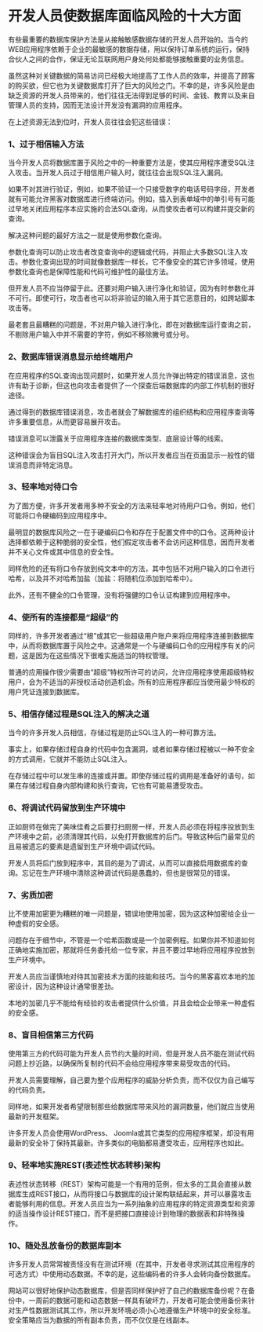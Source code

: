 开发人员使数据库面临风险的十大方面
==================================

有些最重要的数据库保护方法是从接触敏感数据存储的开发人员开始的。当今的WEB应用程序依赖于企业的最敏感的数据存储，用以保持订单系统的运行，保持合伙人之间的合作，保证无论互联网用户身处何处都能够接触重要的业务信息。

虽然这种对关键数据的简易访问已经极大地提高了工作人员的效率，并提高了顾客的购买欲，但它也为关键数据库打开了巨大的风险之门。不幸的是，许多风险是由缺乏资源的开发人员带来的，他们往往无法得到足够的时间、金钱、教育以及来自管理人员的支持，因而无法设计开发没有漏洞的应用程序。

在上述资源无法到位时，开发人员往往会犯这些错误：

### 1、过于相信输入方法

当今开发人员将数据库置于风险之中的一种重要方法是，使其应用程序遭受SQL注入攻击。当开发人员过于相信用户输入时，就往往会出现SQL注入漏洞。

如果不对其进行验证，例如，如果不验证一个只接受数字的电话号码字段，开发者就有可能允许黑客对数据库进行终端访问。例如，插入到表单域中的单引号有可能过早地关闭应用程序本应实施的合法SQL查询，从而使攻击者可以构建并提交新的查询。

解决这种问题的最好方法之一就是使用参数化查询。

参数化查询可以防止攻击者改变查询中的逻辑或代码，并阻止大多数SQL注入攻击。参数化查询出现的时间就像数据库一样长，它不像安全的其它许多领域，使用参数化查询也是保障性能和代码可维护性的最佳方法。

但开发人员不应当停留于此。还要对用户输入进行净化和验证，因为有时参数化并不可行。即使可行，攻击者也可以将非验证的输入用于其它恶意目的，如跨站脚本攻击等。

最老套且最糟糕的问题是，不对用户输入进行净化，即在对数据库运行查询之前，不剔除用户输入中并不需要的字符，例如不移除撇号或分号。

### 2、数据库错误消息显示给终端用户

在应用程序的SQL查询出现问题时，如果开发人员允许弹出特定的错误消息，这也许有助于诊断，但这也向攻击者提供了一个探查后端数据库的内部工作机制的很好途径。

通过得到的数据库错误消息，攻击者就会了解数据库的组织结构和应用程序查询等许多重要信息，从而更容易展开攻击。

错误消息可以泄露关于应用程序连接的数据库类型、底层设计等的线索。

这种错误会为盲目SQL注入攻击打开大门，所以开发者应当在页面显示一般性的错误消息而非特定消息。

### 3、轻率地对待口令

为了图方便，许多开发者用多种不安全的方法来轻率地对待用户口令。例如，他们可能将口令硬编码到应用程序中。

最明显的数据库风险之一在于硬编码口令和存在于配置文件中的口令。这两种设计选择都依赖于这种脆弱的安全性，他们假定攻击者不会访问这种信息，因而开发者并不关心文件或其中信息的安全性。

同样危险的还有将口令存放到纯文本中的方法，其中包括不对用户输入的口令进行哈希，以及并不对哈希加盐（加盐：将随机位添加到哈希中）。

此外，还有不健全的口令管理，没有将强健的口令认证构建到应用程序中。

### 4、使所有的连接都是“超级”的

同样的，许多开发者通过“根”或其它一些超级用户账户来将应用程序连接到数据库中，从而将数据库置于风险之中。这通常是一个与硬编码口令的应用程序有关的问题，这是因为在这些情况下很难实施适当的特权管理。

普通的应用操作很少需要由“超级”特权所许可的访问，允许应用程序使用超级特权用户，会为不适当的非授权活动创造机会。所有的应用程序都应当使用最少特权的用户凭证连接到数据库。

### 5、相信存储过程是SQL注入的解决之道

当今的许多开发人员相信，存储过程是防止SQL注入的一种可靠方法。

事实上，如果存储过程自身的代码中包含漏洞，或者如果存储过程被以一种不安全的方式调用，它就并不能防止SQL注入。

在存储过程中可以发生串的连接或并置。即使存储过程的调用是准备好的语句，如果在存储过程自身内部构建和执行查询，它也有可能易遭受攻击。

### 6、将调试代码留放到生产环境中

正如厨师在做完了美味佳肴之后要打扫厨房一样，开发人员必须在将程序投放到生产环境中之前，必须清理其代码，以免打开数据库的后门。导致这种后门最常见的且易被遗忘的要素是遗留到生产环境中调试代码。

开发人员将后门放到程序中，其目的是为了调试，从而可以直接启用数据库的查询。忘记在生产环境中清除这种调试代码是愚蠢的，但也是很常见的错误。

### 7、劣质加密

比不使用加密更为糟糕的唯一问题是，错误地使用加密，因为这这种加密给企业一种虚假的安全感。

问题存在于细节中，不管是一个哈希函数或是一个加密例程。如果你并不知道如何正确地实施加密，那就将任务委托给一位专家，并且不要过早地将应用程序投放到生产环境中。

开发人员应当谨慎地对待其加密技术方面的技能和技巧。当今的黑客喜欢本地的加密设计，因为这种设计通常很差劲。

本地的加密几乎不能给有经验的攻击者提供什么价值，并且会给企业带来一种虚假的安全感。

### 8、盲目相信第三方代码

使用第三方的代码可能为开发人员节约大量的时间，但是开发人员不能在测试代码问题上抄近路，以确保所复制的代码不会给应用程序带来易受攻击的代码。

开发人员需要理解，自己要为整个应用程序的威胁分析负责，而不仅仅为自己编写的代码负责。

同样地，如果开发者希望限制那些给数据库带来风险的漏洞数量，他们就应当使用最新的开发框架。

许多开发人员会使用WordPress、 Joomla或其它类型的应用程序框架，却没有用最新的安全补丁保持其最新。许多类似的电脑都易遭受攻击，应用程序也如此。

### 9、轻率地实施REST(表述性状态转移)架构

表述性状态转移（REST）架构可能是一个有用的范例，但太多的工具会直接从数据库生成REST接口，从而将接口与数据库的设计架构联结起来，并可以暴露攻击者能够利用的信息。开发人员应当为一系列抽象的应用程序的特定资源类型和资源的适当操作设计REST接口，而不是把接口直接设计到物理的数据表和非特殊操作。

### 10、随处乱放备份的数据库副本

许多开发人员常常被责怪没有在测试环境（在其中，开发者寻求测试其应用程序的可选方式）中使用动态数据。不幸的是，这些编码者的许多人会转向备份数据库。

网站可以很好地保护动态数据库，但是否同样保护好了自己的数据库备份呢？在备份中，一周前的数据可能和动态数据一样具有破坏力，开发者可能会使用备份来针对生产性数据测试其工作，所以开发环境必须小心地遵循生产环境中的安全标准。安全策略应当为数据的所有副本负责，而不仅仅是在线副本。

